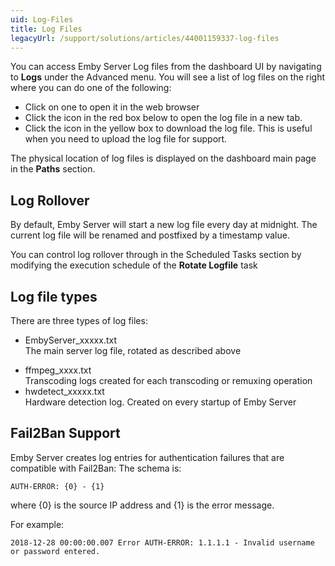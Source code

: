 ```yaml
---
uid: Log-Files
title: Log Files
legacyUrl: /support/solutions/articles/44001159337-log-files
---
```


You can access Emby Server Log files from the dashboard UI by navigating to **Logs** under the Advanced menu.  You will see a list of log files on the right where you can do one of the following:

- Click on one to open it in the web browser
- Click the icon in the red box below to open the log file in a new tab.
- Click the icon in the yellow box to download the log file.  This is useful when you need to upload the log file for support.


The physical location of log files is displayed on the dashboard main page in the **Paths** section.

## Log Rollover
By default, Emby Server will start a new log file every day at midnight. The current log file will be renamed and postfixed by a timestamp value.

You can control log rollover through in the Scheduled Tasks section by modifying the execution schedule of the **Rotate Logfile** task

## Log file types

There are three types of log files:
- EmbyServer_xxxxx.txt  
The main server log file, rotated as described above
* ffmpeg_xxxx.txt  
Transcoding logs created for each transcoding or remuxing operation
* hwdetect_xxxxx.txt  
Hardware detection log. Created on every startup of Emby Server

## Fail2Ban Support

Emby Server creates log entries for authentication failures that are compatible with Fail2Ban:
The schema is:

```
AUTH-ERROR: {0} - {1}
```
where {0} is the source IP address and {1} is the error message.


For example:
```
2018-12-28 00:00:00.007 Error AUTH-ERROR: 1.1.1.1 - Invalid username or password entered.
```
